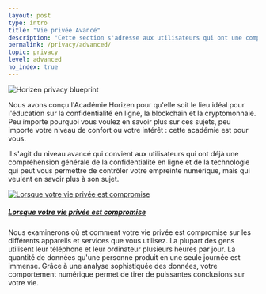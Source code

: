 ```yaml
---
layout: post
type: intro
title: "Vie privée Avancé"
description: "Cette section s'adresse aux utilisateurs qui ont une compréhension générale de la protection de la vie privée en ligne, mais qui veulent la connaître plus en détail."
permalink: /privacy/advanced/
topic: privacy
level: advanced
no_index: true
---
```


<div class="row mb-3">
    <div class="col-md-3">
        <img src="{{site.baseurl}}/assets/img/icons/topics/privacy-blueprint.svg" alt="Horizen privacy blueprint" class="lead-icon"/>
    </div>
    <div class="col-md-9 lead">
        <p>Nous avons conçu l'Académie Horizen pour qu'elle soit le lieu idéal pour l'éducation sur la confidentialité en ligne, la blockchain et la cryptomonnaie. Peu importe pourquoi vous voulez en savoir plus sur ces sujets, peu importe votre niveau de confort ou votre intérêt : cette académie est pour vous.</p>
        <p>Il s'agit du niveau avancé qui convient aux utilisateurs qui ont déjà une compréhension générale de la confidentialité en ligne et de la technologie qui peut vous permettre de contrôler votre empreinte numérique, mais qui veulent en savoir plus à son sujet.</p>
    </div>
</div>

<div class="row mt-5">
    <div class="col-md-3">
        <a href="{{ site.baseurl }}{% post_url /privacy/advanced/2024-02-01-where-your-privacy-is-compromised %}">
            <img src="{{site.baseurl}}/assets/post_files/privacy/advanced/intro/where2.svg" alt="Lorsque votre vie privée est compromise" />
        </a>
    </div>
    <div class="col-md-9">
        <a class="font-weight-bold" href="{{ site.baseurl }}{% post_url /privacy/advanced/2024-02-01-where-your-privacy-is-compromised %}"><h5 class="intro-article-title">Lorsque votre vie privée est compromise</h5></a>
        <p class="mb-1">
            Nous examinerons où et comment votre vie privée est compromise sur les différents appareils et services que vous utilisez. La plupart des gens utilisent leur téléphone et leur ordinateur plusieurs heures par jour. La quantité de données qu'une personne produit en une seule journée est immense. Grâce à une analyse sophistiquée des données, votre comportement numérique permet de tirer de puissantes conclusions sur votre vie.
        </p>
    </div>
</div>
